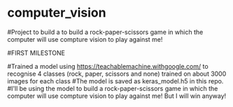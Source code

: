 # computer_vision
#Project to build a to build a rock-paper-scissors game in which the computer will use compture vision to play against me!


#FIRST MILESTONE 

#Trained a model using https://teachablemachine.withgoogle.com/ to recognise 4 classes (rock, paper, scissors and none) trained on about 3000 images for each class
#The model is saved as keras_model.h5 in this repo. 
#I'll be using the model to build a rock-paper-scissors game in which the computer will use compture vision to play against me! But I will win anyway! 
